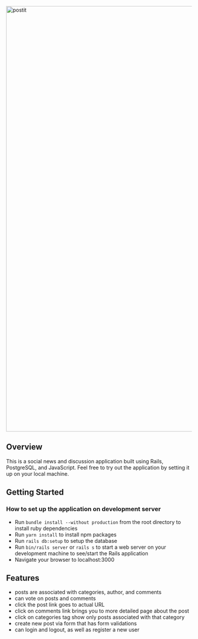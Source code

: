 <img width="1155" alt="postit" src="https://user-images.githubusercontent.com/13613724/61484379-b4ab0f80-a953-11e9-8d1e-ceebb019ac8e.png">

## Overview
This is a social news and discussion application built using Rails, PostgreSQL,
and JavaScript. Feel free to try out the application by setting it up on your
local machine.

## Getting Started

### How to set up the application on development server
- Run `bundle install --without production` from the root directory to install
  ruby dependencies
- Run `yarn install` to install npm packages
- Run `rails db:setup` to setup the database
- Run `bin/rails server` or `rails s` to start a web server on your development
  machine to see/start the Rails application
- Navigate your browser to localhost:3000

## Features

* posts are associated with categories, author, and comments
* can vote on posts and comments
* click the post link goes to actual URL
* click on comments link brings you to more detailed page about the post
* click on categories tag show only posts associated with that category
* create new post via form that has form validations
* can login and logout, as well as register a new user
